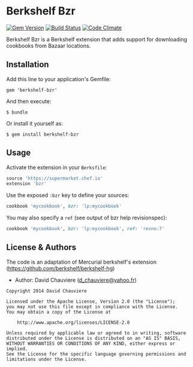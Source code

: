 # Berkshelf Bzr

[![Gem Version](https://badge.fury.io/rb/berkshelf-bzr.svg)](http://badge.fury.io/rb/berkshelf-bzr) [![Build Status](https://travis-ci.org/berkshelf/berkshelf-bzr.svg?branch=master)](https://travis-ci.org/berkshelf/berkshelf-bzr) [![Code Climate](https://codeclimate.com/github/berkshelf/berkshelf-bzr.svg)](https://codeclimate.com/github/berkshelf/berkshelf-bzr)

Berkshelf Bzr is a Berkshelf extension that adds support for downloading cookbooks from Bazaar locations.

## Installation

Add this line to your application's Gemfile:

```
gem 'berkshelf-bzr'
```

And then execute:

```
$ bundle
```

Or install it yourself as:

```
$ gem install berkshelf-bzr
```

## Usage

Activate the extension in your `Berksfile`:

```ruby
source 'https://supermarket.chef.io'
extension 'bzr'
```

Use the exposed `:bzr` key to define your sources:

```ruby
cookbook 'mycookbook', bzr: 'lp:mycookbook'
```

You may also specify a `ref` (see output of bzr help revisionspec):

```ruby
cookbook 'mycookbook', bzr: 'lp:mycookbook', ref: 'revno:7'
```

## License & Authors

The code is an adaptation of Mercurial berkshelf's extension (<https://github.com/berkshelf/berkshelf-hg>)

- Author: David Chauviere (d_chauviere@yahoo.fr)

```text
Copyright 2014 David Chauviere

Licensed under the Apache License, Version 2.0 (the "License");
you may not use this file except in compliance with the License.
You may obtain a copy of the License at

    http://www.apache.org/licenses/LICENSE-2.0

Unless required by applicable law or agreed to in writing, software
distributed under the License is distributed on an "AS IS" BASIS,
WITHOUT WARRANTIES OR CONDITIONS OF ANY KIND, either express or implied.
See the License for the specific language governing permissions and
limitations under the License.
```
